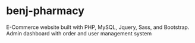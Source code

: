 # benj-pharmacy
E-Commerce website built with PHP, MySQL, Jquery, Sass, and Bootstrap.
Admin dashboard with order and user management system

